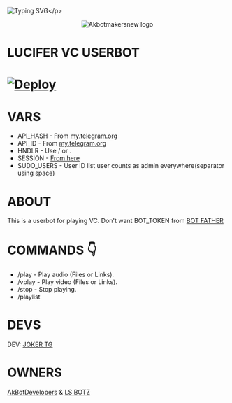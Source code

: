 ![Typing SVG](https://readme-typing-svg.herokuapp.com/?lines=welcome+To+AkBotDevelopers+Repo!;created+by+JOKER+TG!;A+simple+VC+PLAYER+bot+VERSION+2!;and+all+new+features+added!)</p>

<p align="center">
  <img src="logo(1).jpg" alt="Akbotmakersnew logo">

# LUCIFER VC USERBOT

# [![Deploy](https://www.herokucdn.com/deploy/button.svg)](https://heroku.com/deploy?template=https://github.com/Akbotmakersnew/LuciferVCbot-V2)

# VARS

* API_HASH - From [my.telegram.org](https://my.telegram.org)
* API_ID - From [my.telegram.org](https://my.telegram.org)
* HNDLR - Use / or .
* SESSION - [From here](https://t.me/Python_StringGen_bot)
* SUDO_USERS - User ID list user counts as admin everywhere(separator using space)

# ABOUT

This is a userbot for playing VC.
Don't want BOT_TOKEN from [BOT FATHER](https://t.me/botfather)

# COMMANDS 👇

* /play - Play audio (Files or Links).
* /vplay - Play video (Files or Links).
* /stop - Stop playing.
* /playlist
# DEVS

DEV: [JOKER TG](https://t.me/IAM_A_JOKER)

# OWNERS

[AkBotDevelopers](https://t.me/Ak_Bot_SupportGroup) & [LS BOTZ](https://t.me/Ls_Supportz)
